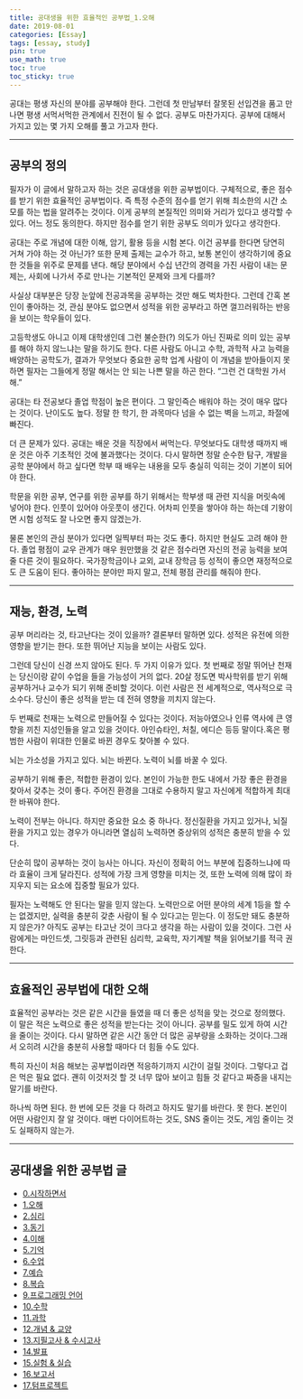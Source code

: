 ```yaml
---
title: 공대생을 위한 효율적인 공부법_1.오해
date: 2019-08-01
categories: [Essay]
tags: [essay, study]
pin: true
use_math: true
toc: true
toc_sticky: true
---
```


공대는 평생 자신의 분야를 공부해야 한다. 그런데 첫 만남부터 잘못된 선입견을 품고 만나면 평생 서먹서먹한 관계에서 진전이 될 수 없다. 공부도 마찬가지다. 공부에 대해서 가지고 있는 몇 가지 오해를 풀고 가고자 한다.

***

## __공부의 정의__

필자가 이 글에서 말하고자 하는 것은 공대생을 위한 공부법이다. 구체적으로, 좋은 점수를 받기 위한 효율적인 공부법이다. 즉 특정 수준의 점수를 얻기 위해 최소한의 시간 소모를 하는 법을 알려주는 것이다. 이게 공부의 본질적인 의미와 거리가 있다고 생각할 수 있다. 어느 정도 동의한다. 하지만 점수를 얻기 위한 공부도 의미가 있다고 생각한다.

공대는 주로 개념에 대한 이해, 암기, 활용 등을 시험 본다. 이건 공부를 한다면 당연히 거쳐 가야 하는 것 아닌가? 또한 문제 출제는 교수가 하고, 보통 본인이 생각하기에 중요한 것들을 위주로 문제를 낸다. 해당 분야에서 수십 년간의 경력을 가진 사람이 내는 문제는, 사회에 나가서 주로 만나는 기본적인 문제와 크게 다를까?

사실상 대부분은 당장 눈앞에 전공과목을 공부하는 것만 해도 벅차한다. 그런데 간혹 본인이 좋아하는 것, 관심 분야도 없으면서 성적을 위한 공부라고 하면 껄끄러워하는 반응을 보이는 학우들이 있다.

고등학생도 아니고 이제 대학생인데 그런 불순한(?) 의도가 아닌 진짜로 의미 있는 공부를 해야 하지 않느냐는 말을 하기도 한다. 다른 사람도 아니고 수학, 과학적 사고 능력을 배양하는 공학도가, 결과가 무엇보다 중요한 공학 업계 사람이 이 개념을 받아들이지 못하면 필자는 그들에게 정말 해서는 안 되는 나쁜 말을 하곤 한다. “그런 건 대학원 가서 해.”

공대는 타 전공보다 졸업 학점이 높은 편이다. 그 말인즉슨 배워야 하는 것이 매우 많다는 것이다. 난이도도 높다. 정말 한 학기, 한 과목마다 넘을 수 없는 벽을 느끼고, 좌절에 빠진다.

더 큰 문제가 있다. 공대는 배운 것을 직장에서 써먹는다. 무엇보다도 대학생 때까지 배운 것은 아주 기초적인 것에 불과했다는 것이다. 다시 말하면 정말 순수한 탐구, 개발을 공학 분야에서 하고 싶다면 학부 때 배우는 내용을 모두 충실히 익히는 것이 기본이 되어야 한다.

학문을 위한 공부, 연구를 위한 공부를 하기 위해서는 학부생 때 관련 지식을 머릿속에 넣어야 한다. 인풋이 있어야 아웃풋이 생긴다. 어차피 인풋을 쌓아야 하는 하는데 기왕이면 시험 성적도 잘 나오면 좋지 않겠는가.

물론 본인의 관심 분야가 있다면 일찍부터 파는 것도 좋다. 하지만 현실도 고려 해야 한다. 졸업 평점이 교우 관계가 매우 원만했을 것 같은 점수라면 자신의 전공 능력을 보여줄 다른 것이 필요하다. 국가장학금이나 교외, 교내 장학금 등 성적이 좋으면 재정적으로도 큰 도움이 된다. 좋아하는 분야만 파지 말고, 전체 평점 관리를 해줘야 한다.

***

## __재능, 환경, 노력__

공부 머리라는 것, 타고난다는 것이 있을까? 결론부터 말하면 있다. 성적은 유전에 의한 영향을 받기는 한다. 또한 뛰어난 지능을 보이는 사람도 있다.

그런데 당신이 신경 쓰지 않아도 된다. 두 가지 이유가 있다. 첫 번째로 정말 뛰어난 천재는 당신이랑 같이 수업을 들을 가능성이 거의 없다. 20살 정도면 박사학위를 받기 위해 공부하거나 교수가 되기 위해 준비할 것이다. 이런 사람은 전 세계적으로, 역사적으로 극소수다. 당신이 좋은 성적을 받는 데 전혀 영향을 끼치지 않는다.

두 번째로 천재는 노력으로 만들어질 수 있다는 것이다. 저능아였으나 인류 역사에 큰 영향을 끼친 지성인들을 알고 있을 것이다. 아인슈타인, 처칠, 에디슨 등등 말이다.혹은 평범한 사람이 위대한 인물로 바뀐 경우도 찾아볼 수 있다.

뇌는 가소성을 가지고 있다. 뇌는 바뀐다. 노력이 뇌를 바꿀 수 있다.

공부하기 위해 좋은, 적합한 환경이 있다. 본인이 가능한 한도 내에서 가장 좋은 환경을 찾아서 갖추는 것이 좋다. 주어진 환경을 그대로 수용하지 말고 자신에게 적합하게 최대한 바꿔야 한다.

노력이 전부는 아니다. 하지만 중요한 요소 중 하나다. 정신질환을 가지고 있거나, 뇌질환을 가지고 있는 경우가 아니라면 열심히 노력하면 중상위의 성적은 충분히 받을 수 있다.

단순히 많이 공부하는 것이 능사는 아니다. 자신이 정확히 어느 부분에 집중하느냐에 따라 효율이 크게 달라진다. 성적에 가장 크게 영향을 미치는 것, 또한 노력에 의해 많이 좌지우지 되는 요소에 집중할 필요가 있다.

필자는 노력해도 안 된다는 말을 믿지 않는다. 노력만으로 어떤 분야의 세계 1등을 할 수는 없겠지만, 실력을 충분히 갖춘 사람이 될 수 있다고는 믿는다. 이 정도만 돼도 충분하지 않은가? 아직도 공부는 타고난 것이 크다고 생각을 하는 사람이 있을 것이다. 그런 사람에게는 마인드셋, 그릿등과 관련된 심리학, 교육학, 자기계발 책을 읽어보기를 적극 권한다.

***

## __효율적인 공부법에 대한 오해__

효율적인 공부라는 것은 같은 시간을 들였을 때 더 좋은 성적을 맞는 것으로 정의했다. 이 말은 적은 노력으로 좋은 성적을 받는다는 것이 아니다. 공부를 밀도 있게 하여 시간을 줄이는 것이다. 다시 말하면 같은 시간 동안 더 많은 공부량을 소화하는 것이다.그래서 오히려 시간을 충분히 사용할 때마다 더 힘들 수도 있다.

특히 자신이 처음 해보는 공부법이라면 적응하기까지 시간이 걸릴 것이다. 그렇다고 겁은 먹은 필요 없다. 괜히 이것저것 할 것 너무 많아 보이고 힘들 것 같다고 짜증을 내지는 말기를 바란다.

하나씩 하면 된다. 한 번에 모든 것을 다 하려고 하지도 말기를 바란다. 못 한다. 본인이 어떤 사람인지 잘 알 것이다. 매번 다이어트하는 것도, SNS 줄이는 것도, 게임 줄이는 것도 실패하지 않는가.

***

## __공대생을 위한 공부법 글__

- [0.시작하면서](https://chalgx.github.io/essay/HowtoStudyforEngineeringStudent0)
- [1.오해](https://chalgx.github.io/essay/HowtoStudyforEngineeringStudent1)
- [2.심리](https://chalgx.github.io/essay/HowtoStudyforEngineeringStudent2)
- [3.동기](https://chalgx.github.io/essay/HowtoStudyforEngineeringStudent3)
- [4.이해](https://chalgx.github.io/essay/HowtoStudyforEngineeringStudent4)
- [5.기억](https://chalgx.github.io/essay/HowtoStudyforEngineeringStudent5)
- [6.수업](https://chalgx.github.io/essay/HowtoStudyforEngineeringStudent6)
- [7.예습](https://chalgx.github.io/essay/HowtoStudyforEngineeringStudent7)
- [8.복습](https://chalgx.github.io/essay/HowtoStudyforEngineeringStudent8)
- [9.프로그래밍 언어](https://chalgx.github.io/essay/HowtoStudyforEngineeringStudent9)
- [10.수학](https://chalgx.github.io/essay/HowtoStudyforEngineeringStudent10)
- [11.과학](https://chalgx.github.io/essay/HowtoStudyforEngineeringStudent11)
- [12.개념 & 교양](https://chalgx.github.io/essay/HowtoStudyforEngineeringStudent12)
- [13.지필고사 & 수시고사](https://chalgx.github.io/essay/HowtoStudyforEngineeringStudent13)
- [14.발표](https://chalgx.github.io/essay/HowtoStudyforEngineeringStudent14)
- [15.실험 & 실습](https://chalgx.github.io/essay/HowtoStudyforEngineeringStudent15)
- [16.보고서](https://chalgx.github.io/essay/HowtoStudyforEngineeringStudent16)
- [17.텀프로젝트](https://chalgx.github.io/essay/HowtoStudyforEngineeringStudent17)
